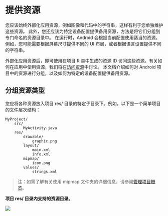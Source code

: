 # 提供资源


您应该始终外部化应用资源，例如图像和代码中的字符串，这样有利于您单独维护这些资源。 此外，您还应该为特定设备配置提供备用资源，方法是将它们分组到专门命名的资源目录中。 在运行时，Android 会根据当前配置使用适当的资源。例如，您可能需要根据屏幕尺寸提供不同的 UI 布局，或者根据语言设置提供不同的字符串。

外部化应用资源后，即可使用在项目 R 类中生成的资源 ID 访问这些资源。有关如何在应用中使用资源，我们将在[访问资源](https://developer.android.com/guide/topics/resources/accessing-resources.html)中讨论。 本文档介绍如何对 Android 项目中的资源进行分组，以及如何为特定的设备配置提供备用资源。

## 分组资源类型

您应将各种资源放入项目 res/ 目录的特定子目录下。例如，以下是一个简单项目的文件层次结构：

```
MyProject/
    src/  
        MyActivity.java  
    res/
        drawable/  
            graphic.png  
        layout/  
            main.xml
            info.xml
        mipmap/  
            icon.png 
        values/  
            strings.xml  
```

> 注：如需了解有关使用 mipmap 文件夹的详细信息，请参阅[管理项目概览](https://developer.android.com/tools/projects/index.html#mipmap)。


**项目 res/ 目录内支持的资源目录。**

![](http://android-developer-1252386093.coscd.myqcloud.com/api-guide/resources/res_folder.png)

